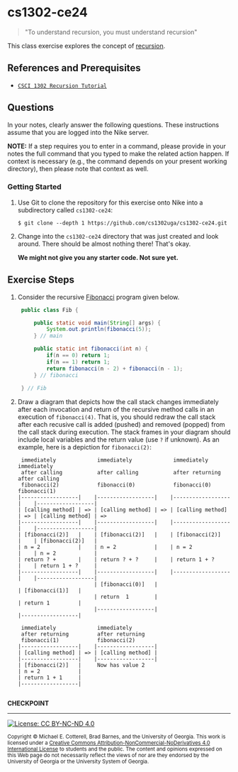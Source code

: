 # cs1302-ce24

> "To understand recursion, you must understand recursion"

This class exercise explores the concept of [recursion](https://github.com/cs1302uga/cs1302-ce24).

## References and Prerequisites

* [`CSCI 1302 Recursion Tutorial`](https://github.com/cs1302uga/cs1302-tutorials/blob/master/recursion.md)

## Questions

In your notes, clearly answer the following questions. These instructions assume that you are 
logged into the Nike server. 

**NOTE:** If a step requires you to enter in a command, please provide in your notes the full 
command that you typed to make the related action happen. If context is necessary (e.g., the 
command depends on your present working directory), then please note that context as well.

### Getting Started

1. Use Git to clone the repository for this exercise onto Nike into a subdirectory called `cs1302-ce24`:

   ```
   $ git clone --depth 1 https://github.com/cs1302uga/cs1302-ce24.git
   ```

1. Change into the `cs1302-ce24` directory that was just created and look around. There should be
   almost nothing there! That's okay.

    **We might not give you any starter code.  Not sure yet.**
   
## Exercise Steps

1. Consider the recursive [Fibonacci](http://mathworld.wolfram.com/FibonacciNumber.html) program given below.

   ```java
    public class Fib {

        public static void main(String[] args) {
            System.out.println(fibonacci(5));
        } // main

        public static int fibonacci(int n) {
            if(n == 0) return 1;
            if(n == 1) return 1;
            return fibonacci(n - 2) + fibonacci(n - 1);      
        } // fibonacci
        
    } // Fib
    ```

1. Draw a diagram that depicts how the call stack changes immediately after each invocation
   and return of the recursive method calls in an execution of `fibonacci(4)`. That is, you should
   redraw the call stack after each recusive call is added (pushed) and removed (popped) from
   the call stack during execution. The stack frames in your diagram should include local
   variables and the return value (use `?` if unknown). As an example, here is a depiction for
   `fibonacci(2)`:

    ```
     immediately             immediately             immediately             immediately
     after calling           after calling           after returning         after calling 
     fibonacci(2)            fibonacci(0)            fibonacci(0)            fibonacci(1)
    |------------------|    |------------------|    |------------------|    |------------------|
    | [calling method] | => | [calling method] | => | [calling method] | => | [calling method] | =>
    |------------------|    |------------------|    |------------------|    |------------------|   
    | [fibonacci(2)]   |    | [fibonacci(2)]   |    | [fibonacci(2)]   |    | [fibonacci(2)]   |   
    | n = 2            |    | n = 2            |    | n = 2            |    | n = 2            |   
    | return ? +       |    | return ? + ?     |    | return 1 + ?     |    | return 1 + ?     |   
    |------------------|    |------------------|    |------------------|    |------------------|   
                            | [fibonacci(0)]   |                            | [fibonacci(1)]   |  
                            | return  1        |                            | return 1         |  
                            |------------------|                            |------------------|  
    ```
    ```
     immediately             immediately        
     after returning         after returning
     fibonacci(1)            fibonacci(2)       
    |------------------|    |------------------|
    | [calling method] | => | [calling method] |
    |------------------|    |------------------|
    | [fibonacci(2)]   |     Now has value 2
    | n = 2            |    
    | return 1 + 1     |    
    |------------------|    
                            
    ```

**CHECKPOINT**

<hr/>

[![License: CC BY-NC-ND 4.0](https://img.shields.io/badge/License-CC%20BY--NC--ND%204.0-lightgrey.svg)](http://creativecommons.org/licenses/by-nc-nd/4.0/)

<small>
Copyright &copy; Michael E. Cotterell, Brad Barnes, and the University of Georgia.
This work is licensed under a <a rel="license" href="http://creativecommons.org/licenses/by-nc-nd/4.0/">Creative Commons Attribution-NonCommercial-NoDerivatives 4.0 International License</a> to students and the public.
The content and opinions expressed on this Web page do not necessarily reflect the views of nor are they endorsed by the University of Georgia or the University System of Georgia.
</small>
